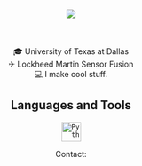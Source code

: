 <h1 align="center">
  <a href="https://git.io/typing-svg">
    <img src="https://readme-typing-svg.herokuapp.com/?lines=Hello,+World!+👋;My+name+is+Collin+Matz.;Nice+to+meet+you!&center=true&size=20">
  </a>
</h1>

<br>

<p align="center">
  🎓 University of Texas at Dallas
  <br>
  ✈ Lockheed Martin Sensor Fusion
  <br>
  💻 I make cool stuff.
</p>

<h2 align="center">Languages and Tools</h2>
<p align="center">
  <code><img title="Python" height="35" src="images/python-original.svg"></code>
</p>

<p align="center">
  Contact:
  <br>
</p>
